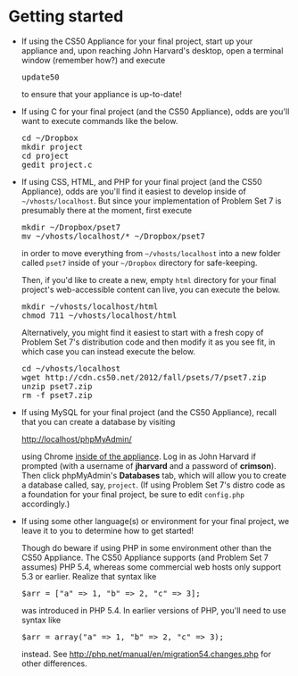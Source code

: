 # Getting started

<ul>
<li><p>If using the CS50 Appliance for your final project, start up your appliance and, upon reaching John Harvard's desktop, open a terminal window (remember how?) and execute</p>
<div class="notranslate syntax"><pre>update50
</pre></div>
<p>to ensure that your appliance is up-to-date!</p></li>
<li><p>If using C for your final project (and the CS50 Appliance), odds are you'll want to execute commands like the below.</p>
<div class="notranslate syntax"><pre>cd ~/Dropbox
mkdir project
cd project
gedit project.c
</pre></div></li>
<li><p>If using CSS, HTML, and PHP for your final project (and the CS50 Appliance), odds are you'll find it easiest to develop inside of <code class="notranslate">~/vhosts/localhost</code>.  But since your implementation of Problem Set 7 is presumably there at the moment, first execute</p>
<div class="notranslate syntax"><pre>mkdir ~/Dropbox/pset7
mv ~/vhosts/localhost/* ~/Dropbox/pset7
</pre></div>
<p>in order to move everything from <code class="notranslate">~/vhosts/localhost</code> into a new folder called <code class="notranslate">pset7</code> inside of your <code class="notranslate">~/Dropbox</code> directory for safe-keeping.</p>

<p>Then, if you'd like to create a new, empty <code class="notranslate">html</code> directory for your final project's web-accessible content can live, you can execute the below.</p>
<div class="notranslate syntax"><pre>mkdir ~/vhosts/localhost/html
chmod 711 ~/vhosts/localhost/html
</pre></div>
<p>Alternatively, you might find it easiest to start with a fresh copy of Problem Set 7's distribution code and then modify it as you see fit, in which case you can instead execute the below.</p>
<div class="notranslate syntax"><pre>cd ~/vhosts/localhost
wget http://cdn.cs50.net/2012/fall/psets/7/pset7.zip
unzip pset7.zip
rm -f pset7.zip
</pre></div></li>
<li><p>If using MySQL for your final project (and the CS50 Appliance), recall that you can create a database by visiting</p>

<p><a class="notranslate" href="http://localhost/phpMyAdmin/" target="_blank" title="">http://localhost/phpMyAdmin/</a></p>

<p>using Chrome <u>inside of the appliance</u>.  Log in as John Harvard if prompted (with a username of <strong>jharvard</strong> and a password of <strong>crimson</strong>).  Then click phpMyAdmin's <strong>Databases</strong> tab, which will allow you to create a database called, say, <code class="notranslate">project</code>.  (If using Problem Set 7's distro code as a foundation for your final project, be sure to edit <code class="notranslate">config.php</code> accordingly.)</p></li>
<li><p>If using some other language(s) or environment for your final project, we leave it to you to determine how to get started!</p>

<p>Though do beware if using PHP in some environment other than the CS50 Appliance.  The CS50 Appliance supports (and Problem Set 7 assumes) PHP 5.4, whereas some commercial web hosts only support 5.3 or earlier.  Realize that syntax like</p>
<div class="notranslate syntax"><pre><span class="x">$arr = ["a" =&gt; 1, "b" =&gt; 2, "c" =&gt; 3];</span>
</pre></div>
<p>was introduced in PHP 5.4.  In earlier versions of PHP, you'll need to use syntax like</p>
<div class="notranslate syntax"><pre><span class="x">$arr = array("a" =&gt; 1, "b" =&gt; 2, "c" =&gt; 3);</span>
</pre></div>
<p>instead.  See <a href="http://php.net/manual/en/migration54.changes.php">http://php.net/manual/en/migration54.changes.php</a> for other differences.</p></li>
</ul>